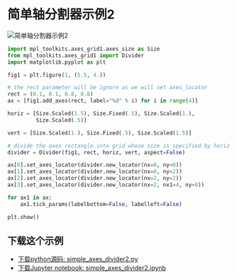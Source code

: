 # 简单轴分割器示例2

![简单轴分割器示例2](https://matplotlib.org/_images/sphx_glr_simple_axes_divider2_001.png)

```python
import mpl_toolkits.axes_grid1.axes_size as Size
from mpl_toolkits.axes_grid1 import Divider
import matplotlib.pyplot as plt

fig1 = plt.figure(1, (5.5, 4.))

# the rect parameter will be ignore as we will set axes_locator
rect = (0.1, 0.1, 0.8, 0.8)
ax = [fig1.add_axes(rect, label="%d" % i) for i in range(4)]

horiz = [Size.Scaled(1.5), Size.Fixed(.5), Size.Scaled(1.),
         Size.Scaled(.5)]

vert = [Size.Scaled(1.), Size.Fixed(.5), Size.Scaled(1.5)]

# divide the axes rectangle into grid whose size is specified by horiz * vert
divider = Divider(fig1, rect, horiz, vert, aspect=False)

ax[0].set_axes_locator(divider.new_locator(nx=0, ny=0))
ax[1].set_axes_locator(divider.new_locator(nx=0, ny=2))
ax[2].set_axes_locator(divider.new_locator(nx=2, ny=2))
ax[3].set_axes_locator(divider.new_locator(nx=2, nx1=4, ny=0))

for ax1 in ax:
    ax1.tick_params(labelbottom=False, labelleft=False)

plt.show()
```

## 下载这个示例
            
- [下载python源码: simple_axes_divider2.py](https://matplotlib.org/_downloads/simple_axes_divider2.py)
- [下载Jupyter notebook: simple_axes_divider2.ipynb](https://matplotlib.org/_downloads/simple_axes_divider2.ipynb)